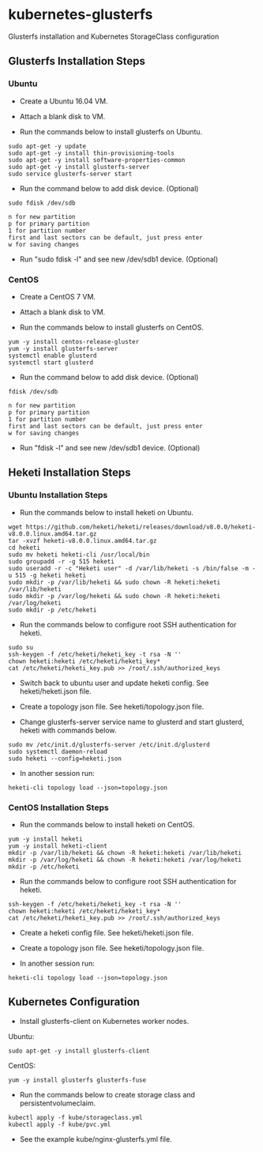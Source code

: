 # kubernetes-glusterfs
Glusterfs installation and Kubernetes StorageClass configuration

## Glusterfs Installation Steps

### Ubuntu

- Create a Ubuntu 16.04 VM.

- Attach a blank disk to VM.

- Run the commands below to install glusterfs on Ubuntu.

```
sudo apt-get -y update
sudo apt-get -y install thin-provisioning-tools
sudo apt-get -y install software-properties-common
sudo apt-get -y install glusterfs-server 
sudo service glusterfs-server start
```

- Run the command below to add disk device. (Optional)

```
sudo fdisk /dev/sdb

n for new partition
p for primary partition
1 for partition number
first and last sectors can be default, just press enter
w for saving changes
```

- Run "sudo fdisk -l" and see new /dev/sdb1 device. (Optional)

### CentOS

- Create a CentOS 7 VM.

- Attach a blank disk to VM.

- Run the commands below to install glusterfs on CentOS.

```
yum -y install centos-release-gluster
yum -y install glusterfs-server
systemctl enable glusterd
systemctl start glusterd
```

- Run the command below to add disk device. (Optional)

```
fdisk /dev/sdb

n for new partition
p for primary partition
1 for partition number
first and last sectors can be default, just press enter
w for saving changes
```

- Run "fdisk -l" and see new /dev/sdb1 device. (Optional) 

## Heketi Installation Steps

### Ubuntu Installation Steps

- Run the commands below to install heketi on Ubuntu.

```
wget https://github.com/heketi/heketi/releases/download/v8.0.0/heketi-v8.0.0.linux.amd64.tar.gz
tar -xvzf heketi-v8.0.0.linux.amd64.tar.gz
cd heketi
sudo mv heketi heketi-cli /usr/local/bin
sudo groupadd -r -g 515 heketi
sudo useradd -r -c "Heketi user" -d /var/lib/heketi -s /bin/false -m -u 515 -g heketi heketi
sudo mkdir -p /var/lib/heketi && sudo chown -R heketi:heketi /var/lib/heketi
sudo mkdir -p /var/log/heketi && sudo chown -R heketi:heketi /var/log/heketi
sudo mkdir -p /etc/heketi
```

- Run the commands below to configure root SSH authentication for heketi.

```
sudo su
ssh-keygen -f /etc/heketi/heketi_key -t rsa -N ''
chown heketi:heketi /etc/heketi/heketi_key*
cat /etc/heketi/heketi_key.pub >> /root/.ssh/authorized_keys
```

- Switch back to ubuntu user and update heketi config. See heketi/heketi.json file.

- Create a topology json file. See heketi/topology.json file.

- Change glusterfs-server service name to glusterd and start glusterd, heketi with commands below.

```
sudo mv /etc/init.d/glusterfs-server /etc/init.d/glusterd
sudo systemctl daemon-reload
sudo heketi --config=heketi.json
```

- In another session run:

```
heketi-cli topology load --json=topology.json
```

### CentOS Installation Steps

- Run the commands below to install heketi on CentOS.

```
yum -y install heketi
yum -y install heketi-client
mkdir -p /var/lib/heketi && chown -R heketi:heketi /var/lib/heketi
mkdir -p /var/log/heketi && chown -R heketi:heketi /var/log/heketi
mkdir -p /etc/heketi
```

- Run the commands below to configure root SSH authentication for heketi.

```
ssh-keygen -f /etc/heketi/heketi_key -t rsa -N ''
chown heketi:heketi /etc/heketi/heketi_key*
cat /etc/heketi/heketi_key.pub >> /root/.ssh/authorized_keys
```

- Create a heketi config file. See heketi/heketi.json file.

- Create a topology json file. See heketi/topology.json file.

- In another session run:

```
heketi-cli topology load --json=topology.json
```

## Kubernetes Configuration

- Install glusterfs-client on Kubernetes worker nodes.

Ubuntu:
```
sudo apt-get -y install glusterfs-client
```

CentOS:
```
yum -y install glusterfs glusterfs-fuse
```

- Run the commands below to create storage class and persistentvolumeclaim.

```
kubectl apply -f kube/storageclass.yml
kubectl apply -f kube/pvc.yml
```

- See the example kube/nginx-glusterfs.yml file.
